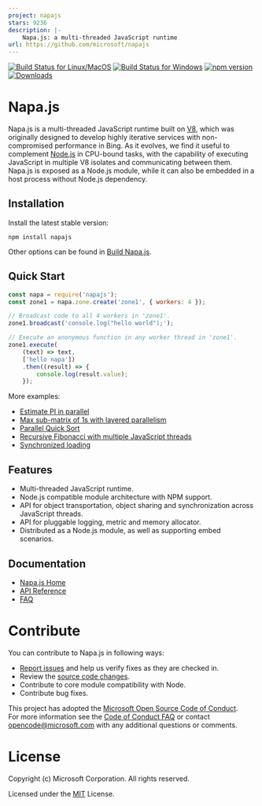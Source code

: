```yaml
---
project: napajs
stars: 9236
description: |-
    Napa.js: a multi-threaded JavaScript runtime
url: https://github.com/microsoft/napajs
---
```


[![Build Status for Linux/MacOS](https://travis-ci.org/Microsoft/napajs.svg?branch=master)](https://travis-ci.org/Microsoft/napajs)
[![Build Status for Windows](https://ci.appveyor.com/api/projects/status/github/Microsoft/napajs?branch=master&svg=true)](https://ci.appveyor.com/project/napajs/napajs)
[![npm version](https://badge.fury.io/js/napajs.svg)](https://www.npmjs.com/package/napajs)
[![Downloads](https://img.shields.io/npm/dm/napajs.svg)](https://www.npmjs.com/package/napajs)

# Napa.js
Napa.js is a multi-threaded JavaScript runtime built on [V8](https://github.com/v8/v8), which was originally designed to develop highly iterative services with non-compromised performance in Bing. As it evolves, we find it useful to complement [Node.js](https://nodejs.org) in CPU-bound tasks, with the capability of executing JavaScript in multiple V8 isolates and communicating between them. Napa.js is exposed as a Node.js module, while it can also be embedded in a host process without Node.js dependency.

## Installation
Install the latest stable version:
```
npm install napajs
```
Other options can be found in [Build Napa.js](https://github.com/Microsoft/napajs/wiki/build-napa.js).

## Quick Start
```js
const napa = require('napajs');
const zone1 = napa.zone.create('zone1', { workers: 4 });

// Broadcast code to all 4 workers in 'zone1'.
zone1.broadcast('console.log("hello world");');

// Execute an anonymous function in any worker thread in 'zone1'.
zone1.execute(
    (text) => text, 
    ['hello napa'])
    .then((result) => {
        console.log(result.value);
    });
```
More examples:
* [Estimate PI in parallel](./examples/tutorial/estimate-pi-in-parallel)
* [Max sub-matrix of 1s with layered parallelism](./examples/tutorial/max-square-sub-matrix)
* [Parallel Quick Sort](./examples/tutorial/parallel-quick-sort)
* [Recursive Fibonacci with multiple JavaScript threads](./examples/tutorial/recursive-fibonacci)
* [Synchronized loading](./examples/tutorial/synchronized-loading)

## Features
- Multi-threaded JavaScript runtime.
- Node.js compatible module architecture with NPM support.
- API for object transportation, object sharing and synchronization across JavaScript threads.
- API for pluggable logging, metric and memory allocator.
- Distributed as a Node.js module, as well as supporting embed scenarios.

## Documentation
- [Napa.js Home](https://github.com/Microsoft/napajs/wiki)
- [API Reference](./docs/api/index.md)
- [FAQ](https://github.com/Microsoft/napajs/wiki/FAQ)

# Contribute
You can contribute to Napa.js in following ways:

* [Report issues](https://github.com/Microsoft/napajs/issues) and help us verify fixes as they are checked in.
* Review the [source code changes](https://github.com/Microsoft/napajs/pulls).
* Contribute to core module compatibility with Node.
* Contribute bug fixes.

This project has adopted the [Microsoft Open Source Code of Conduct](https://opensource.microsoft.com/codeofconduct/).<br> For more information see the [Code of Conduct FAQ](https://opensource.microsoft.com/codeofconduct/faq/) or contact opencode@microsoft.com with any additional questions or comments.

# License
Copyright (c) Microsoft Corporation. All rights reserved.

Licensed under the [MIT](https://github.com/Microsoft/napajs/blob/master/LICENSE.txt) License.

